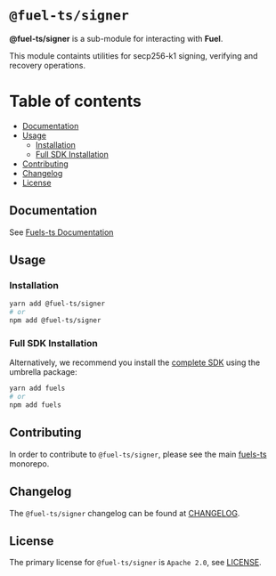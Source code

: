 # `@fuel-ts/signer`

**@fuel-ts/signer** is a sub-module for interacting with **Fuel**.

This module containts utilities for secp256-k1 signing, verifying and recovery operations.

# Table of contents

- [Documentation](#documentation)
- [Usage](#usage)
  - [Installation](#installation)
  - [Full SDK Installation](#full-sdk-installation)
- [Contributing](#contributing)
- [Changelog](#changelog)
- [License](#license)

## Documentation

<!-- TODO: Replace this link with specific docs for this package if and when we re-introduce a API reference section to our docs -->

See [Fuels-ts Documentation](https://fuellabs.github.io/fuels-ts/)

## Usage

### Installation

```sh
yarn add @fuel-ts/signer
# or
npm add @fuel-ts/signer
```

### Full SDK Installation

Alternatively, we recommend you install the [complete SDK](https://github.com/FuelLabs/fuels-ts) using the umbrella package:

```sh
yarn add fuels
# or
npm add fuels
```

## Contributing

In order to contribute to `@fuel-ts/signer`, please see the main [fuels-ts](https://github.com/FuelLabs/fuels-ts) monorepo.

## Changelog

The `@fuel-ts/signer` changelog can be found at [CHANGELOG](./CHANGELOG.md).

## License

The primary license for `@fuel-ts/signer` is `Apache 2.0`, see [LICENSE](./LICENSE).
